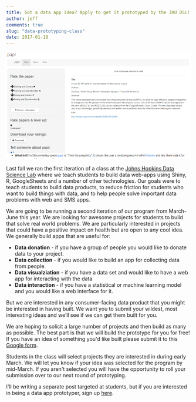 ```yaml
---
title: Got a data app idea? Apply to get it prototyped by the JHU DSL!
author: jeff
comments: true
slug: "data-prototyping-class"
date: 2017-01-18
---
```


![Get your app built](https://raw.githubusercontent.com/simplystats/simplystats.github.io/master/_images/papr.png)

Last fall we ran the first iteration of a class at the [Johns Hopkins Data Science Lab](http://jhudatascience.org/) where we teach students to build data web-apps using Shiny, R, GoogleSheets and a number of other technologies. Our goals were to teach students to build data products, to reduce friction for students who want to build things with data, and to help people solve important data problems with web and SMS apps. 

We are going to be running a second iteration of our program from March-June this year. We are looking for awesome projects for students to build that solve real world problems. We are particularly interested in projects that could have a positive impact on health but are open to any cool idea. We generally build apps that are useful for:

* __Data donation__ - if you have a group of people you would like to donate data to your project.
* __Data collection__ - if you would like to build an app for collecting data from people.
* __Data visualziation__ - if you have a data set and would like to have a web app for interacting with the data
* __Data interaction__ - if you have a statistical or machine learning model and you would like a web interface for it.

But we are interested in any consumer-facing data product that you might be interested in having built. We want you to submit your wildest, most interesting ideas and we’ll see if we can get them built for you.

We are hoping to solicit a large number of projects and then build as many as possible. The best part is that we will build the prototype for you for free! If you have an idea of something you'd like built please submit it to this [Google form](https://docs.google.com/forms/d/1UPl7h8_SLw4zNFl_I9li_8GN14gyAEtPHtwO8fJ232E/edit?usp=forms_home&ths=true). 

Students in the class will select projects they are interested in during early March. We will let you know if your idea was selected for the program by mid-March. If you aren't selected you will have the opportunity to roll your submission over to our next round of prototyping.  

I'll be writing a separate post targeted at students, but if you are interested in being a data app prototyper, sign up [here](http://jhudatascience.org/prototyping_students.html).
